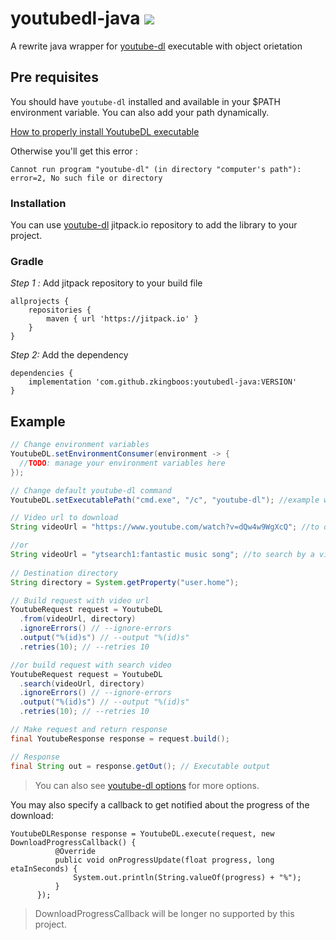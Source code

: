 # youtubedl-java [![](https://jitpack.io/v/zkingboos/youtubedl-java.svg)](https://jitpack.io/#zkingboos/youtubedl-java)

A rewrite java wrapper for [youtube-dl](https://github.com/rg3/youtube-dl) executable with object orietation

## Pre requisites
You should have `youtube-dl` installed and available in your $PATH environment variable. You can also add your path dynamically.

[How to properly install YoutubeDL executable](https://rg3.github.io/youtube-dl/download.html)

Otherwise you'll get this error :

`Cannot run program "youtube-dl" (in directory "computer's path"): error=2, No such file or directory`

### Installation

You can use [youtube-dl](https://jitpack.io/#zkingboos/youtubedl-java) jitpack.io repository to add the library to your project.

### Gradle

*Step 1 :* Add jitpack repository to your build file

```
allprojects {
    repositories {
        maven { url 'https://jitpack.io' }
    }
}
```

*Step 2:* Add the dependency

```
dependencies {
    implementation 'com.github.zkingboos:youtubedl-java:VERSION'
}
```

## Example

```java
// Change environment variables
YoutubeDL.setEnvironmentConsumer(environment -> {
  //TODO: manage your environment variables here
});

// Change default youtube-dl command
YoutubeDL.setExecutablePath("cmd.exe", "/c", "youtube-dl"); //example with windows  

// Video url to download
String videoUrl = "https://www.youtube.com/watch?v=dQw4w9WgXcQ"; //to download youtube video url

//or
String videoUrl = "ytsearch1:fantastic music song"; //to search by a video and download it
  
// Destination directory
String directory = System.getProperty("user.home");

// Build request with video url
YoutubeRequest request = YoutubeDL
  .from(videoUrl, directory)
  .ignoreErrors() // --ignore-errors
  .output("%(id)s") // --output "%(id)s"
  .retries(10); // --retries 10

//or build request with search video
YoutubeRequest request = YoutubeDL
  .search(videoUrl, directory)
  .ignoreErrors() // --ignore-errors
  .output("%(id)s") // --output "%(id)s"
  .retries(10); // --retries 10

// Make request and return response
final YoutubeResponse response = request.build();

// Response
final String out = response.getOut(); // Executable output
```
> You can also see [youtube-dl options][youtube-dl-options] for more options.

You may also specify a callback to get notified about the progress of the download:

```
YoutubeDLResponse response = YoutubeDL.execute(request, new DownloadProgressCallback() {
          @Override
          public void onProgressUpdate(float progress, long etaInSeconds) {
              System.out.println(String.valueOf(progress) + "%");
          }
      });
```
> DownloadProgressCallback will be longer no supported by this project.

[youtube-dl-options]: https://github.com/ytdl-org/youtube-dl#OPTIONS